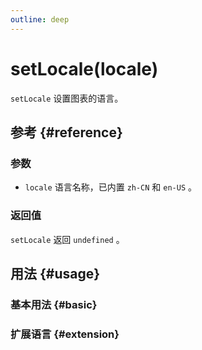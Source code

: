 ```yaml
---
outline: deep
---
```


# setLocale(locale)
`setLocale` 设置图表的语言。

## 参考 {#reference}
<!--@include: @/@views/api/references/instance/setCustomApi.md-->

### 参数
- `locale` 语言名称，已内置 `zh-CN` 和 `en-US` 。

### 返回值
`setLocale` 返回 `undefined` 。

## 用法 {#usage}
<script setup>
import SetLocaleBasic from '../../@views/api/samples/setLocale-basic/index.vue'
import SetLocaleExtension from '../../@views/api/samples/setLocale-extension/index.vue'
</script>

### 基本用法 {#basic}
<SetLocaleBasic/>

### 扩展语言 {#extension}
<SetLocaleExtension/>
